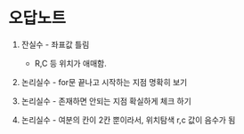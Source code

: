 # 오답노트 

1. 잔실수 - 좌표값 틀림
   - R,C 등 위치가 애매함.
    
2. 논리실수 - for문 끝나고 시작하는 지점 명확히 보기

3. 논리실수 - 존재하면 안되는 지점 확실하게 체크 하기

4. 논리실수 - 여분의 칸이 2칸 뿐이라서, 위치탐색 r,c 값이 음수가 됨